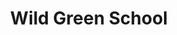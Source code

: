 ---
id: 4
title: "Wild Green School"
description: "Wild Green School est un petit projet réalisé au sein de mon école, la WildCodeSchool. Ce site a été crée autour du thème de l'écologie, en lien avec le site de l'école."
mockup: 'wildgreenschool.png'
toolsFront: 'HTML5, CSS3, JavaScript Native'
toolsBack: ''
webservice: ''
url/github: 'https://github.com/FPaurisse/wild-green-school/tree/dev'
---